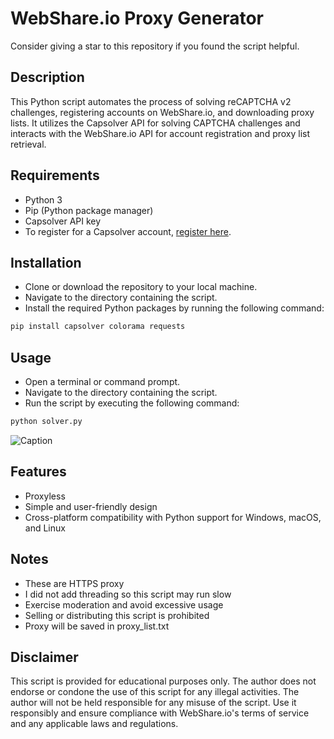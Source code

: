# WebShare.io Proxy Generator
Consider giving a star to this repository if you found the script helpful.
## Description

This Python script automates the process of solving reCAPTCHA v2 challenges, registering accounts on WebShare.io, and downloading proxy lists. It utilizes the Capsolver API for solving CAPTCHA challenges and interacts with the WebShare.io API for account registration and proxy list retrieval.

## Requirements

- Python 3
- Pip (Python package manager)
- Capsolver API key
- To register for a Capsolver account, [register here](https://dashboard.capsolver.com/passport/register?inviteCode=UTNaY-NV2KKo).


## Installation
- Clone or download the repository to your local machine.
- Navigate to the directory containing the script.
- Install the required Python packages by running the following command:
```bash
pip install capsolver colorama requests

```
## Usage
- Open a terminal or command prompt.
- Navigate to the directory containing the script.
- Run the script by executing the following command:
```bash
python solver.py

```
![Caption](https://i.ibb.co/jW51mJP/cap.png)




## Features
- Proxyless
- Simple and user-friendly design
- Cross-platform compatibility with Python support for Windows, macOS, and Linux

## Notes
- These are HTTPS proxy 
- I did not add threading so this script may run slow
- Exercise moderation and avoid excessive usage
- Selling or distributing this script is prohibited
- Proxy will be saved in proxy_list.txt

## Disclaimer
This script is provided for educational purposes only. The author does not endorse or condone the use of this script for any illegal activities. The author will not be held responsible for any misuse of the script. Use it responsibly and ensure compliance with WebShare.io's terms of service and any applicable laws and regulations.


